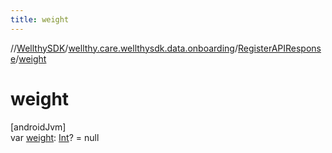 ```yaml
---
title: weight
---
```

//[WellthySDK](../../../index.html)/[wellthy.care.wellthysdk.data.onboarding](../index.html)/[RegisterAPIResponse](index.html)/[weight](weight.html)



# weight



[androidJvm]\
var [weight](weight.html): [Int](https://kotlinlang.org/api/latest/jvm/stdlib/kotlin/-int/index.html)? = null




